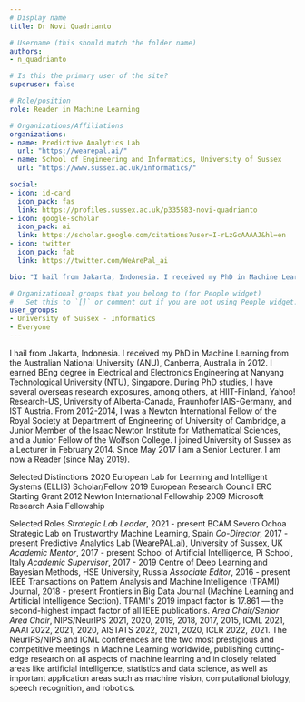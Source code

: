 ```yaml
---
# Display name
title: Dr Novi Quadrianto

# Username (this should match the folder name)
authors:
- n_quadrianto

# Is this the primary user of the site?
superuser: false

# Role/position
role: Reader in Machine Learning

# Organizations/Affiliations
organizations:
- name: Predictive Analytics Lab
  url: "https://wearepal.ai/"
- name: School of Engineering and Informatics, University of Sussex
  url: "https://www.sussex.ac.uk/informatics/"

social:
- icon: id-card
  icon_pack: fas
  link: https://profiles.sussex.ac.uk/p335583-novi-quadrianto
- icon: google-scholar
  icon_pack: ai
  link: https://scholar.google.com/citations?user=I-rLzGcAAAAJ&hl=en
- icon: twitter
  icon_pack: fab
  link: https://twitter.com/WeArePal_ai

bio: "I hail from Jakarta, Indonesia. I received my PhD in Machine Learning from the Australian National University (ANU), Canberra, Australia in 2012. I earned BEng degree in Electrical and Electronics Engineering at Nanyang Technological University (NTU), Singapore. During PhD studies, I have several overseas research exposures, among others, at HIIT-Finland, Yahoo! Research-US, University of Alberta-Canada, Fraunhofer IAIS-Germany, and IST Austria. From 2012-2014, I was a Newton International Fellow of the Royal Society at Department of Engineering of University of Cambridge, a Junior Member of the Isaac Newton Institute for Mathematical Sciences, and a Junior Fellow of the Wolfson College. I joined University of Sussex as a Lecturer in February 2014. Since May 2017 I am a Senior Lecturer. I am now a Reader (since May 2019)."

# Organizational groups that you belong to (for People widget)
#   Set this to `[]` or comment out if you are not using People widget.
user_groups:
- University of Sussex - Informatics
- Everyone
---
```


I hail from Jakarta, Indonesia. I received my PhD in Machine Learning from the Australian National University (ANU), Canberra, Australia in 2012. I earned BEng degree in Electrical and Electronics Engineering at Nanyang Technological University (NTU), Singapore. During PhD studies, I have several overseas research exposures, among others, at HIIT-Finland, Yahoo! Research-US, University of Alberta-Canada, Fraunhofer IAIS-Germany, and IST Austria. From 2012-2014, I was a Newton International Fellow of the Royal Society at Department of Engineering of University of Cambridge, a Junior Member of the Isaac Newton Institute for Mathematical Sciences, and a Junior Fellow of the Wolfson College. I joined University of Sussex as a Lecturer in February 2014. Since May 2017 I am a Senior Lecturer. I am now a Reader (since May 2019).

Selected Distinctions
2020 European Lab for Learning and Intelligent Systems (ELLIS) Scholar/Fellow
2019 European Research Council ERC Starting Grant
2012 Newton International Fellowship
2009 Microsoft Research Asia Fellowship

Selected Roles
*Strategic Lab Leader*, 2021 - present BCAM Severo Ochoa Strategic Lab on Trustworthy Machine Learning, Spain
*Co-Director*, 2017 - present Predictive Analytics Lab (WearePAL.ai), University of Sussex, UK
*Academic Mentor*, 2017 - present School of Artificial Intelligence, Pi School, Italy
*Academic Supervisor*, 2017 - 2019 Centre of Deep Learning and Bayesian Methods, HSE University, Russia 
*Associate Editor*, 2016 - present IEEE Transactions on Pattern Analysis and Machine Intelligence (TPAMI) Journal, 2018 - present Frontiers in Big Data Journal (Machine Learning and Artificial Intelligence Section). TPAMI's 2019 impact factor is 17.861 — the second-highest impact factor of all IEEE publications. 
*Area Chair/Senior Area Chair*, NIPS/NeurIPS 2021, 2020, 2019, 2018, 2017, 2015, ICML 2021, AAAI 2022, 2021, 2020, AISTATS 2022, 2021, 2020, ICLR 2022, 2021. The NeurIPS/NIPS and ICML conferences are the two most prestigious and competitive meetings in Machine Learning worldwide, publishing cutting-edge research on all aspects of machine learning and in closely related areas like artificial intelligence, statistics and data science, as well as important application areas such as machine vision, computational biology, speech recognition, and robotics.